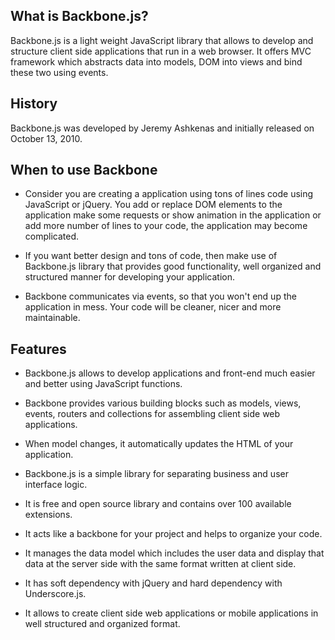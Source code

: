 ## What is Backbone.js?

Backbone.js is a light weight JavaScript library that allows to develop and structure client side applications that run in a web browser. It offers MVC framework which abstracts data into models, DOM into views and bind these two using events.

## History

Backbone.js was developed by Jeremy Ashkenas and initially released on October 13, 2010.

## When to use Backbone

* Consider you are creating a application using tons of lines code using JavaScript or jQuery. You add or replace DOM elements to the application make some requests or show animation in the application or add more number of lines to your code, the application may become complicated.

* If you want better design and tons of code, then make use of Backbone.js library that provides good functionality, well organized and structured manner for developing your application.

* Backbone communicates via events, so that you won't end up the application in mess. Your code will be cleaner, nicer and more maintainable.

## Features

* Backbone.js allows to develop applications and front-end much easier and better using JavaScript functions.

* Backbone provides various building blocks such as models, views, events, routers and collections for assembling client side web applications.

* When model changes, it automatically updates the HTML of your application.

* Backbone.js is a simple library for separating business and user interface logic.

* It is free and open source library and contains over 100 available extensions.

* It acts like a backbone for your project and helps to organize your code.

* It manages the data model which includes the user data and display that data at the server side with the same format written at client side.

* It has soft dependency with jQuery and hard dependency with Underscore.js.

* It allows to create client side web applications or mobile applications in well structured and organized format.



